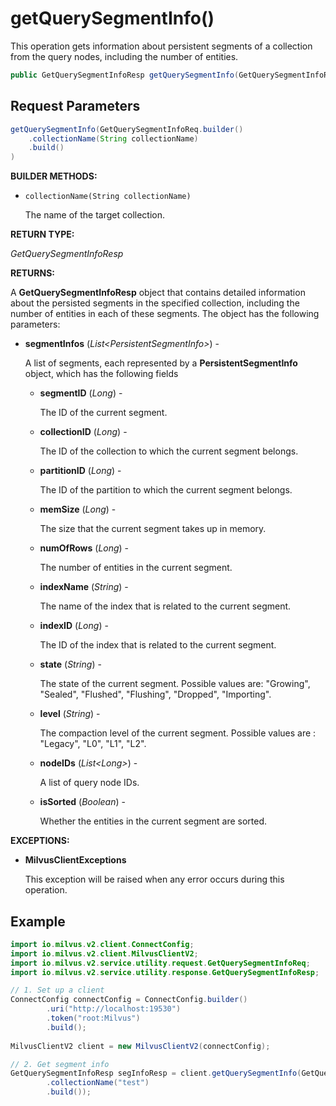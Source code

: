# getQuerySegmentInfo()

This operation gets information about persistent segments of a collection from the query nodes, including the number of entities.

```java
public GetQuerySegmentInfoResp getQuerySegmentInfo(GetQuerySegmentInfoReq request)
```

## Request Parameters

```java
getQuerySegmentInfo(GetQuerySegmentInfoReq.builder()
    .collectionName(String collectionName)
    .build()
)
```

**BUILDER METHODS:**

- `collectionName(String collectionName)`

    The name of the target collection.

**RETURN TYPE:**

*GetQuerySegmentInfoResp*

**RETURNS:**

A **GetQuerySegmentInfoResp** object that contains detailed information about the persisted segments in the specified collection, including the number of entities in each of these segments. The object has the following parameters:

- **segmentInfos** (*List\<PersistentSegmentInfo>*) -

    A list of segments, each represented by a **PersistentSegmentInfo** object, which has the following fields

    - **segmentID** (*Long*) -

        The ID of the current segment.

    - **collectionID** (*Long*) -

        The ID of the collection to which the current segment belongs.

    - **partitionID** (*Long*) -

        The ID of the partition to which the current segment belongs.

    - **memSize** (*Long*) -

        The size that the current segment takes up in memory.

    - **numOfRows** (*Long*) -

        The number of entities in the current segment.

    - **indexName** (*String*) -

        The name of the index that is related to the current segment.

    - **indexID** (*Long*) -

        The ID of the index that is related to the current segment.

    - **state** (*String*) -

        The state of the current segment. Possible values are: "Growing", "Sealed", "Flushed", "Flushing", "Dropped", "Importing".

    - **level** (*String*) -

        The compaction level of the current segment. Possible values are : "Legacy", "L0", "L1", "L2".

    - **nodeIDs** (*List\<Long>*) -

        A list of query node IDs.

    - **isSorted** (*Boolean*) -   

        Whether the entities in the current segment are sorted.

**EXCEPTIONS:**

- **MilvusClientExceptions**

    This exception will be raised when any error occurs during this operation.

## Example

```java
import io.milvus.v2.client.ConnectConfig;
import io.milvus.v2.client.MilvusClientV2;
import io.milvus.v2.service.utility.request.GetQuerySegmentInfoReq;
import io.milvus.v2.service.utility.response.GetQuerySegmentInfoResp;

// 1. Set up a client
ConnectConfig connectConfig = ConnectConfig.builder()
        .uri("http://localhost:19530")
        .token("root:Milvus")
        .build();
        
MilvusClientV2 client = new MilvusClientV2(connectConfig);

// 2. Get segment info
GetQuerySegmentInfoResp segInfoResp = client.getQuerySegmentInfo(GetQuerySegmentInfoReq.builder()
        .collectionName("test")
        .build());
```

